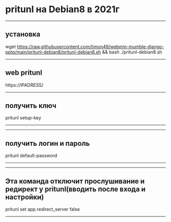 # pritunl на Debian8 в 2021г
-----------------------------
установка
-----------------------------

wget https://raw.githubusercontent.com/timon49/webmin-mumble-django-pptp/main/pritunl-debian8/pritunl-debian8.sh && bash ./pritunl-debian8.sh

-----------------------------
web pritunl
-----------------------------

https://IPADRESS/

-----------------------------
получить ключ 
-----------------------------

pritunl setup-key

-----------------------------

-----------------------------
получить логин и пароль 
-----------------------------

pritunl default-password

-----------------------------

-----------------------------
Эта команда отключит прослушивание и редирект у pritunl(вводить после входа и настройки)
-----------------------------

pritunl set app.redirect_server false 

-----------------------------



